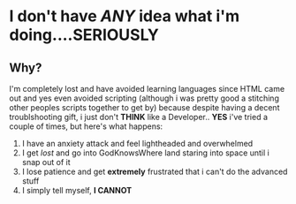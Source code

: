 # I don't have **_ANY_** idea what i'm doing....SERIOUSLY

  ## Why?
I'm completely lost and have avoided learning languages since HTML came out and yes even avoided scripting (although i was pretty good a stitching other peoples scripts together to get by) because despite having a decent troublshooting gift, i just don't **THINK** like a Developer.. **YES** i've tried a couple of times, but here's what happens:

1. I have an anxiety attack and feel lightheaded and overwhelmed
2. I get _lost_ and go into GodKnowsWhere land staring into space until i snap out of it
3. I lose patience and get **extremely** frustrated that i can't do the advanced stuff
4. I simply tell myself, **I CANNOT**
